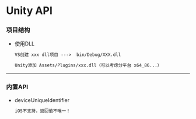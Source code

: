 # Unity API

 ### 项目结构

* 使用DLL

  ``` tex
  VS创建 xxx dll项目 --->  bin/Debug/XXX.dll
  
  Unity添加 Assets/Plugins/xxx.dll（可以考虑分平台 x64_86...）
  ```

  







---



### 内置API

* deviceUniqueIdentifier

  ``` c#
  iOS不支持，返回值不唯一！
  ```

  

